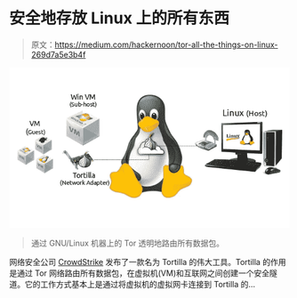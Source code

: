 # 安全地存放 Linux 上的所有东西

> 原文：<https://medium.com/hackernoon/tor-all-the-things-on-linux-269d7a5e3b4f>

![](img/7e1a2f9413a9228811516d62eef384cf.png)

> 通过 GNU/Linux 机器上的 Tor 透明地路由所有数据包。

网络安全公司 [CrowdStrike](http://www.crowdstrike.com/) 发布了一款名为 Tortilla 的伟大工具。Tortilla 的作用是通过 Tor 网络路由所有数据包，在虚拟机(VM)和互联网之间创建一个安全隧道。它的工作方式基本上是通过将虚拟机的虚拟网卡连接到 Tortilla 的…
